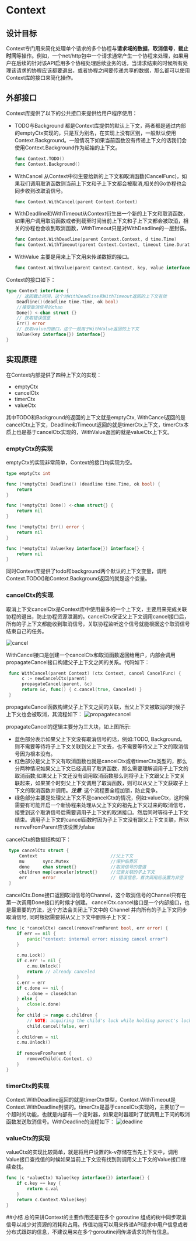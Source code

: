 # Context 
## 设计目标
Context专门用来简化处理单个请求的多个协程与**请求域的数据**，**取消信号**，**截止时间**等操作。例如，一个net/http包中一个请求通常产生一个协程来处理，如果用户在后续的针对该API启用多个协程处理后续业务的话，当请求结束的时候所有处理该请求的协程应该都要退出，或者协程之间要传递共享的数据，那么都可以使用Context库的接口来简化操作。
## 外部接口
Context库提供了以下的公共接口来提供给用户程序使用：
* TODO与Background 都是Context库提供的默认上下文，两者都是通过内部的emptyCtx实现的，只是互为别名，在实现上没有区别，一般默认使用Context.Background。一般情况下如果当前函数没有传递上下文的话我们会使用Context.Background作为起始的上下文。
    ``` go
    func Context.TODO() 
    func Context.Background() 
    ```
* WithCancel 从Context中衍生要给新的上下文和取消函数(CancelFunc)，如果我们调用取消函数则当前上下文和子上下文都会被取消,相关的Go协程也会同步收到改取消信号。
    ``` go
    func Context.WithCancel(parent Context.Context) 
    ```
* WithDeadline和WithTimeout从Context衍生出一个新的上下文和取消函数，如果用户调用取消函数或者到截至时间当前上下文和子上下文都会被取消，相关的协程也会收到取消函数，WithTimeout只是对WithDeadline的一层封装。
    ``` go
    func Context.WithDeadline(parent Context.Context, d time.Time) 
    func Context.WithTimeout(parent Context.Context, timeout time.Duration) 
    ```
* WithValue 主要是用来上下文用来传递数据的接口。
    ``` go
    func Context.WithValue(parent Context.Context, key, value interface{})
    ```
Context的接口如下：
``` Go
type Context interface {
    // 返回截止时间，这个对WithDeadline和WithTimeout返回的上下文有效
    Deadline()(deadline time.Time, ok bool)
    //接受取消信号的chan
    Done() <-chan struct {}
    // 获取错误信息
    Err() error
    // 获取value的接口，这个一般用于WithValue返回的上下文
    Value(key interface{}) interface{}
}
```
## 实现原理
在Context内部提供了四种上下文的实现：
* emptyCtx
* cancelCtx
* timerCtx
* valueCtx

其中TODO和Background的返回的上下文就是emptyCtx, WithCancel返回的是cancelCtx上下文，Deadline和Timeout返回的就是timerCtx上下文，timerCtx本质上也是基于cancelCtx实现的，WithValue返回的就是valueCtx上下文。

### emptyCtx的实现
emptyCtx的实现非常简单，Context的接口均实现为空。
``` Go
type emptyCtx int 

func (*emptyCtx) Deadline() (deadline time.Time, ok bool) {
    return
}

func (*emptyCtx) Done() <-chan struct{} {
    return nil 
}

func (*emptyCtx) Err() error {
    return nil 
}

func (*emptyCtx) Value(key interface{}) interface{} {
    return nil 
}
```
同时Context库提供了todo和background两个默认的上下文变量，调用Context.TODO()和Context.Background返回的就是这个变量。

### cancelCtx的实现

取消上下文cancelCtx是Context库中使用最多的一个上下文，主要用来完成关联协程的退出，防止协程资源泄漏的。cancelCtx保证父上下文调用cancel接口后，所有的子上下文都能收到取消信号，关联协程监听这个信号就能根据这个取消信号结束自己的任务。

![cancel](./assets/cancel.drawio.svg)

WithCancel接口是创建一个cancelCtx和取消函数返回给用户，内部会调用propagateCancel接口构建父子上下文之间的关系。代码如下：

```go
 func WithCancel(parent Context) (ctx Context, cancel CancelFunc) {
      c := newCancelCtx(parent)
      propagateCancel(parent, &c)
      return &c, func() { c.cancel(true, Canceled) }
 }
```
propagateCancel函数构建父子上下文之间的关联，当父上下文被取消的时候子上下文也会被取消，其流程如下：
![propagatecancel](./assets/propagatecancel.drawio.svg)

propagateCancel的逻辑主要分为三大块，如上图所示:
* 蓝色部分表示如果父上下文没有取消信号的话，例如:TODO, Background。
则不需要等待将子上下文关联到父上下文去，也不需要等待父上下文的取消信号因为根本没有。
* 红色部分是父上下文有取消函数也就是cancelCtx或者timerCtx类型的，那么分两种情况如果父上下文已经调用了取消函数，那么需要理解调用子上下文的取消函数;如果父上下文还没有调用取消函数那么则将子上下文跟父上下文关联起来，如果某个时刻父上下文调用了取消函数，则可以从父上下文获取子上下文的取消函数并调用。***注意***: 这个流程要全程加锁，防止竞争。
* 绿色部分主要是处理父上下文不是cancelCtx的情况，例如:valueCtx，这时候需要有可能开启一个新协程来处理从父上下文的祖先上下文过来的取消信号，接受到这个取消信号后需要调用子上下文的取消接口。然后同时等待子上下文结束。调用子上下文的cancel函数时因为子上下文没有跟父上下文关联，所以remveFromParent应该设置为false

cancelCtx的数据结构如下：
``` Go
 type cancelCtx struct {
     Context                            //父上下文
     mu       sync.Mutex                //保护临界区
     done     chan struct{}             //取消信号的管道
     children map[canceler]struct{}     //记录关联的子上下文
     err      error                     // 错误信息，首次调用后设置为非空
 }
```
cancelCtx.Done接口返回取消信号的Channel，这个取消信号的Channel只有在第一次调用Done接口的时候才创建。
cancelCtx.cancel接口是一个内部接口，也是最重要的方法，这个方法会关闭上下文中的 Channel 并向所有的子上下文同步取消信号, 同时根据需要将从父上下文中删除子上下文：
``` Go
func (c *cancelCtx) cancel(removeFromParent bool, err error) {
    if err == nil {
	    panic("context: internal error: missing cancel error")
    }
    
    c.mu.Lock()
    if c.err != nil {
	    c.mu.Unlock()
	    return // already canceled
    }
    c.err = err
    if c.done == nil {
    	c.done = closedchan
    } else {
    	close(c.done)
    }
    for child := range c.children {
    	// NOTE: acquiring the child's lock while holding parent's lock.
    	child.cancel(false, err)
    }
    c.children = nil
    c.mu.Unlock()
    
    if removeFromParent {
    	removeChild(c.Context, c)
    }
}
```

### timerCtx的实现
Context.WithDeadline返回的就是timerCtx类型，Context.WithTimeout是Context.WithDeadline封装的。timerCtx是基于cancelCtx实现的，主要加了一个超时的功能，也就是内部有一个定时器，如果定时器超时了就调用上下问的取消函数发送取消信号。WithDeadline的流程如下：
![deadline](./assets/deadline.drawio.svg)

### valueCtx的实现

valueCtx的实现比较简单，就是将用户设置的k-v存储在当先上下文中，调用Value接口查找值的时候如果当前上下文没有找到则调用父上下文的Value接口继续查找。
``` Go
func (c *valueCtx) Value(key interface{}) interface{} {
	if c.key == key {
		return c.val
	}
	return c.Context.Value(key)
}
```

##小结
总的来讲Context的主要作用还是在多个 goroutine 组成的树中同步取消信号以减少对资源的消耗和占用。传值功能可以用来传递API请求中用户信息或者分布式跟踪的信息，不建议用来在多个goroutine间传递请求的所有信息。